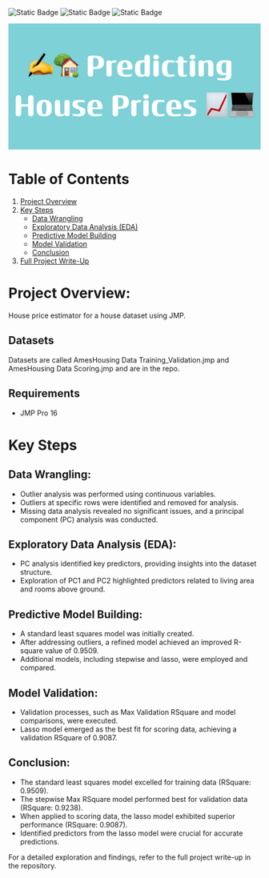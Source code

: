![Static Badge](https://img.shields.io/badge/2022-orange)
![Static Badge](https://img.shields.io/badge/development-yellow)
![Static Badge](https://img.shields.io/badge/RStudio-lightblue)


![Thumbnail](https://raw.githubusercontent.com/4nuG/predicting-house-prices/main/Predicting_House_Prices.png)

# Table of Contents

1. [Project Overview](#project-overview)
2. [Key Steps](#key-steps)
   - [Data Wrangling](#data-wrangling)
   - [Exploratory Data Analysis (EDA)](#exploratory-data-analysis-eda)
   - [Predictive Model Building](#predictive-model-building)
   - [Model Validation](#model-validation)
   - [Conclusion](#conclusion)
3. [Full Project Write-Up](#full-project-write-up)

# Project Overview:
House price estimator for a house dataset using JMP. 

## Datasets
Datasets are called AmesHousing Data Training_Validation.jmp and AmesHousing Data Scoring.jmp and are in the repo. 

## Requirements
- JMP Pro 16

# Key Steps

## Data Wrangling:
- Outlier analysis was performed using continuous variables.
- Outliers at specific rows were identified and removed for analysis.
- Missing data analysis revealed no significant issues, and a principal component (PC) analysis was conducted.

## Exploratory Data Analysis (EDA):
- PC analysis identified key predictors, providing insights into the dataset structure.
- Exploration of PC1 and PC2 highlighted predictors related to living area and rooms above ground.

## Predictive Model Building:
- A standard least squares model was initially created.
- After addressing outliers, a refined model achieved an improved R-square value of 0.9509.
- Additional models, including stepwise and lasso, were employed and compared.

## Model Validation:
- Validation processes, such as Max Validation RSquare and model comparisons, were executed.
- Lasso model emerged as the best fit for scoring data, achieving a validation RSquare of 0.9087.

## Conclusion:
- The standard least squares model excelled for training data (RSquare: 0.9509).
- The stepwise Max RSquare model performed best for validation data (RSquare: 0.9238).
- When applied to scoring data, the lasso model exhibited superior performance (RSquare: 0.9087).
- Identified predictors from the lasso model were crucial for accurate predictions.

For a detailed exploration and findings, refer to the full project write-up in the repository.

